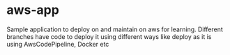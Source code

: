 # aws-app
Sample application to deploy on and maintain on aws for learning. Different branches have code to deploy it using different ways like deploy as it is using AwsCodePipeline, Docker etc
